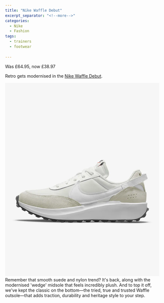 ```yaml
---
title: "Nike Waffle Debut"
excerpt_separator: "<!--more-->"
categories:
  - Nike
  - Fashion
tags:
  - trainers
  - footwear

---
```

Was £64.95, now £38.97

Retro gets modernised in the [Nike Waffle Debut](https://www.nike.com/gb/t/waffle-debut-shoes-gV9P67/DH9522-101?nikegos=true&amp;cp=euns_AD_PI_F3D_CMP_UK_BAU_XCT_SHOP_REV_M_DH9522-101&amp;cp=47658763634_search_%7c%7c10628703742%7c110516027008%7c%7cc%7cEN%7ccssgeneric%7c453050411661_GEOZ&amp;ds_rl=1252249&amp;gclid=Cj0KCQjwk5ibBhDqARIsACzmgLRmKY21YKNhK3fvkfgW-_6be7gkABLv_ujizrlhL_3l3mhJV-seNuIaAoNaEALw_wcB&amp;gclsrc=aw.ds). 
<!--more-->
<img src="/assets/images/nike.webp" alt="Nike Waffle Debut" class="align-left">
Remember that smooth suede and nylon
trend? It&#39;s back, along with the modernised &#39;wedge&#39; midsole that feels incredibly plush. And
to top it off, we&#39;ve kept the classic on the bottom—the tried, true and trusted Waffle
outsole—that adds traction, durability and heritage style to your step.
